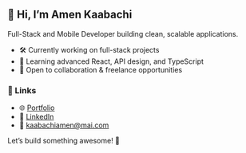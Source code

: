 ## 👋 Hi, I’m Amen Kaabachi

Full-Stack and Mobile Developer building clean, scalable applications.

- 🛠 Currently working on full-stack projects
- 🌱 Learning advanced React, API design, and TypeScript
- 🤝 Open to collaboration & freelance opportunities

### 🔗 Links
- 🌐 [Portfolio](https://portfolio-mu-ten-6oyn6fibju.vercel.app/)
- 💼 [LinkedIn](https://linkedin.com/in/amen-kaabachi-95306b248/)
- 📧 [kaabachiamen@mai.com](mailto:kaabachiamen@mail.com)

Let’s build something awesome! 🚀
